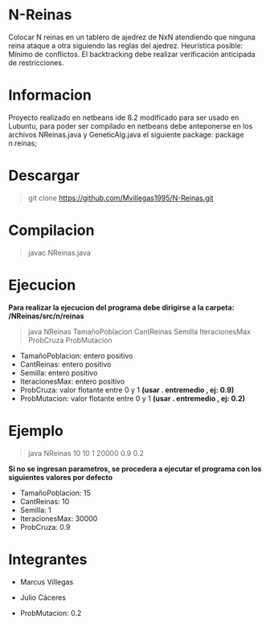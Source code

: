 # N-Reinas

Colocar N reinas en un tablero de ajedrez de NxN atendiendo que ninguna reina ataque a otra siguiendo las reglas del ajedrez. Heurística posible: Mínimo de conflictos. El backtracking debe realizar verificación anticipada de restricciones.

# Informacion

Proyecto realizado en netbeans ide 8.2 modificado para ser usado en Lubuntu, para poder ser compilado en netbeans debe anteponerse en los archivos NReinas.java y GeneticAlg.java el siguiente package: package n.reinas; 

# Descargar 

> git clone https://github.com/Mvillegas1995/N-Reinas.git

# Compilacion

> javac NReinas.java

# Ejecucion

**Para realizar la ejecucion del programa debe dirigirse a la carpeta:  /NReinas/src/n/reinas**  

> java NReinas TamañoPoblacion CantReinas Semilla IteracionesMax ProbCruza ProbMutacion

- TamañoPoblacion: entero positivo  
- CantReinas: entero positivo  
- Semilla: entero positivo  
- IteracionesMax: entero positivo  
- ProbCruza: valor flotante entre 0 y 1 **(usar . entremedio , ej: 0.9)**
- ProbMutacion: valor flotante entre 0 y 1 **(usar . entremedio , ej: 0.2)**  


# Ejemplo

> java NReinas 10 10 1 20000 0.9 0.2


**Si no se ingresan parametros, se procedera a ejecutar el programa con los siguientes valores por defecto**


- TamañoPoblacion: 15
- CantReinas: 10  
- Semilla: 1  
- IteracionesMax: 30000  
- ProbCruza: 0.9

# Integrantes

- Marcus Villegas
- Julio Cáceres

- ProbMutacion: 0.2  

 
